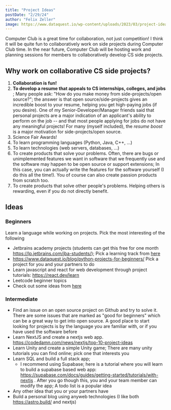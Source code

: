 ```yaml
---
title: "Project Ideas"
postDate: "2/29/24"
author: "Felix Zeller"
image: https://www.dataquest.io/wp-content/uploads/2023/03/project-ideas.png
---
```



Computer Club is a great time for collaboration, not just competition! I think it will be quite fun to collaboratively work on side projects during Computer Club time. In the near future, Computer Club will be hosting work and planning sessions for members to collaboratively develop CS side projects. 

## Why work on collaborative CS side projects?

1. **Collaboration is fun!**
2. **To develop a resume that appeals to CS internships, colleges, and jobs** ; Many people ask: "How do you make money from side-projects/open source?"; the answer is that open source/side-projects gives an incredible boost to your resume, helping you get high-paying jobs (if you desire). One of my Senior-Developer/Manager friends said that personal projects are a major indication of an applicant's ability to perform on the job -- and that most people applying for jobs do not have any meaningful projects! For many (myself included), the *resume boost* is a major motivation for side-projects/open source.
3. Science Fair Awards!
4. To learn programming languages (Python, Java, C++, ...)
5. To learn technologies (web servers, databases, ...)
6. To create products that solve your problems. Often, there are bugs or unimplemented features we want in software that we frequently use and the software may happen to be open source or support extensions; In this case, you can actually write the features for the software yourself (I do this all the time!). You of course can also create passion products from scratch too. 
7. To create products that solve other people's problems. Helping others is rewarding, even if you do not directly benefit.


## Ideas


### Beginners

Learn a language while working on projects. Pick the most interesting of the following

* Jetbrains academy projects (students can get this free for one month https://lp.jetbrains.com/jba-students/); Pick a learning track from [here](https://academy.jetbrains.com/?_gl=1*1emkdlq*_ga*MTU3NTE0NDc3Mi4xNzA2ODQ1MjY2*_ga_9J976DJZ68*MTcwNzQyMjE4Mi4yLjEuMTcwNzQyMjI5Mi4wLjAuMA..&_ga=2.238049792.1095715852.1707422183-1575144772.1706845266)
* https://www.dataquest.io/blog/python-projects-for-beginners/ Pick a project for you and your partners to do
* Learn javascript and react for web development through project tutorials: https://react.dev/learn
* Leetcode beginner topics
* Check out some ideas from [here](https://www.perplexity.ai/search/Beginner-Programming-Projects-2KIk69tNRSqpkfT9sfhBbw?s=u)

### Intermediate

 - Find an issue on an open source project on Github and try to solve it. There are some issues that are marked as "good for beginners" which can be a great way to get into open source. A good place to start looking for projects is by the language you are familiar with, or if you have used the software before
 - Learn NextJS and create a nextjs web app. https://codedamn.com/news/nextjs/top-10-project-ideas
 - Learn Unity and create a simple Unity game; There are many unity tutorials you can find online; pick one that interests you
 - Learn SQL and build a full stack app; 
     * I recommend using Supabase; here is a tutorial where you will learn to build a supabase based web app: https://supabase.com/docs/guides/getting-started/tutorials/with-nextjs . After you go though this, you and your team member can modify the app; A todo list is a popular idea
 - Any other idea that you or your partners have
 - Build a personal blog using anyweb technologies (I like both https://astro.build/ and nextjs)



